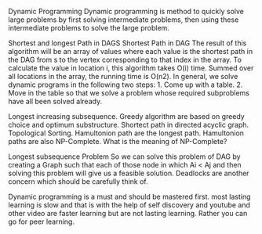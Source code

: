 Dynamic Programming 
Dynamic programming is method to quickly solve large problems by first solving intermediate problems, then using these intermediate problems to solve the large problem.


Shortest and longest Path in DAGS 
    Shortest Path in DAG 
        The result of this algorithm will be an array of values where each value is the shortest path in the DAG
        from s to the vertex corresponding to that index in the array. To calculate the value in location i, this
        algorithm takes O(i) time. Summed over all locations in the array, the running time is O(n2).
        In general, we solve dynamic programs in the following two steps:
            1. Come up with a table.
            2. Move in the table so that we solve a problem whose required subproblems have all been solved already.

Longest increasing subsequence.
Greedy algorithm are based on greedy choice and optimum substructure.
Shortect path in directed acyclic graph.
Topological Sorting.
Hamultonion path are the longest path.
Hamultonion paths are also NP-Complete.
What is the meaning of NP-Complete?

Longest subsequence Problem
    So we can solve this problem of DAG by creating a Graph such that each of those node in which Ai < Aj
    and then solving this problem will give us a feasible solution.
    Deadlocks are another concern which should be carefully think of.


Dynamic programming is a must and should be mastered first.
most lasting learning is slow and that is with the help of self discovery and youtube and other video are faster learning but are not lasting learning. Rather you can go for peer learning.
 